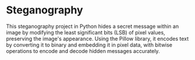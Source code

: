 # Steganography
This steganography project in Python hides a secret message within an image by modifying the least significant bits (LSB) of pixel values, preserving the image's appearance. Using the Pillow library, it encodes text by converting it to binary and embedding it in pixel data, with bitwise operations to encode and decode hidden messages accurately.
